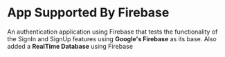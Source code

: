 # App Supported By Firebase
An authentication application using Firebase that tests the functionality of the SignIn and SignUp features using **Google's Firebase** as its base. 
Also added a **RealTime Database** using Firebase
